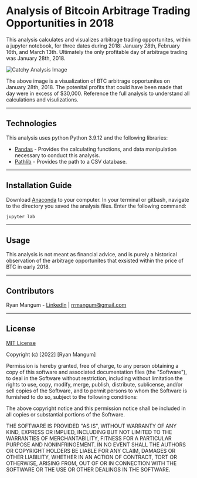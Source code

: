 # Analysis of Bitcoin Arbitrage Trading Opportunities in 2018

This analysis calculates and visualizes arbitrage trading opportunites, within a jupyter notebook, for three dates during 2018: January 28th, February 16th, and March 13th. Ultimately the only profitable day of arbitrage trading was January 28th, 2018.

![Catchy Analysis Image](https://github.com/rrmangum/Crypto_Arbitrage/blob/main/Images/Price%20of%20BTC%20at%20Bitstmap%20and%20Coinbase%20-%20January%2028th%202018.png?raw=true)

The above image is a visualization of BTC arbitrage opportunites on January 28th, 2018. The potenital profits that could have been made that day were in excess of $30,000. Reference the full analysis to understand all calculations and visulizations.

---

## Technologies

This analysis uses python Python 3.9.12 and the following libraries:
* [Pandas](https://pandas.pydata.org/) - Provides the calculating functions, and data manipulation necessary to conduct this analysis.
* [Pathlib](https://docs.python.org/3/library/pathlib.html) - Provides the path to a CSV database.

---

## Installation Guide

Download [Anaconda](https://www.anaconda.com/products/distribution) to your computer. In your terminal or gitbash, navigate to the directory you saved the analysis files. Enter the following command:

```python
jupyter lab
```

---

## Usage

This analysis is not meant as financial advice, and is purely a historical observation of the arbitrage opportunites that exsisted within the price of BTC in early 2018.

---

## Contributors

Ryan Mangum - [LinkedIn](https://www.linkedin.com/in/ryanrmangum/) | rrmangum@gmail.com

---

## License

[MIT License](https://choosealicense.com/licenses/mit/)

Copyright (c) [2022] [Ryan Mangum]

Permission is hereby granted, free of charge, to any person obtaining a copy
of this software and associated documentation files (the "Software"), to deal
in the Software without restriction, including without limitation the rights
to use, copy, modify, merge, publish, distribute, sublicense, and/or sell
copies of the Software, and to permit persons to whom the Software is
furnished to do so, subject to the following conditions:

The above copyright notice and this permission notice shall be included in all
copies or substantial portions of the Software.

THE SOFTWARE IS PROVIDED "AS IS", WITHOUT WARRANTY OF ANY KIND, EXPRESS OR
IMPLIED, INCLUDING BUT NOT LIMITED TO THE WARRANTIES OF MERCHANTABILITY,
FITNESS FOR A PARTICULAR PURPOSE AND NONINFRINGEMENT. IN NO EVENT SHALL THE
AUTHORS OR COPYRIGHT HOLDERS BE LIABLE FOR ANY CLAIM, DAMAGES OR OTHER
LIABILITY, WHETHER IN AN ACTION OF CONTRACT, TORT OR OTHERWISE, ARISING FROM,
OUT OF OR IN CONNECTION WITH THE SOFTWARE OR THE USE OR OTHER DEALINGS IN THE
SOFTWARE.

